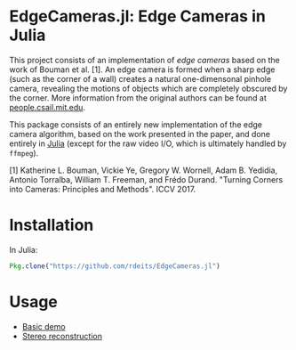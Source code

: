 # EdgeCameras.jl: Edge Cameras in Julia

This project consists of an implementation of *edge cameras* based on the work of Bouman et al. [1]. An edge camera is formed when a sharp edge (such as the corner of a wall) creates a natural one-dimensonal pinhole camera, revealing the motions of objects which are completely obscured by the corner. More information from the original authors can be found at [people.csail.mit.edu](https://people.csail.mit.edu/klbouman/cornercameras.html). 

This package consists of an entirely new implementation of the edge camera algorithm, based on the work presented in the paper, and done entirely in [Julia](https://julialang.org/) (except for the raw video I/O, which is ultimately handled by `ffmpeg`).

[1] Katherine L. Bouman, Vickie Ye, Gregory W. Wornell, Adam B. Yedidia, Antonio Torralba, William T. Freeman, and Frédo Durand. "Turning Corners into Cameras: Principles and Methods". ICCV 2017.

# Installation

In Julia:

```julia
Pkg.clone("https://github.com/rdeits/EdgeCameras.jl")
```

# Usage

* [Basic demo](https://github.com/rdeits/EdgeCameras.jl/blob/gh-pages/notebooks/demo.ipynb)
* [Stereo reconstruction](https://github.com/rdeits/EdgeCameras.jl/blob/gh-pages/notebooks/red_stereo.ipynb)
